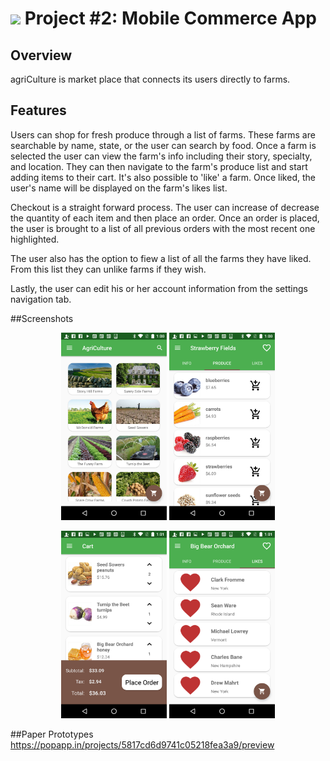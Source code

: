 ﻿# ![](https://ga-dash.s3.amazonaws.com/production/assets/logo-9f88ae6c9c3871690e33280fcf557f33.png) Project #2: Mobile Commerce App

## Overview
agriCulture is market place that connects its users directly to farms.
## Features
Users can shop for fresh produce through a list of farms. These farms are searchable by name, state, or the user can search by food. 
Once a farm is selected the user can view the farm's info including their story, specialty, and location. They can then navigate to the farm's produce list and start adding items to their cart.
It's also possible to 'like' a farm. Once liked, the user's name will be displayed on the farm's likes list.

Checkout is a straight forward process. The user can increase of decrease the quantity of each item and then place an order.
Once an order is placed, the user is brought to a list of all previous orders with the most recent one highlighted.

The user also has the option to fiew a list of all the farms they have liked. From this list they can unlike farms if they wish.

Lastly, the user can edit his or her account information from the settings navigation tab.

##Screenshots

<p align="center">
  <img src="screenshots/one.png" height="300px" /> <img src="screenshots/two.png" height="300px" />
</p>
<p align="center">
  <img src="screenshots/three.png" height="300px" /> <img src="screenshots/four.png" height="300px" />
</p>

##Paper Prototypes
https://popapp.in/projects/5817cd6d9741c05218fea3a9/preview

